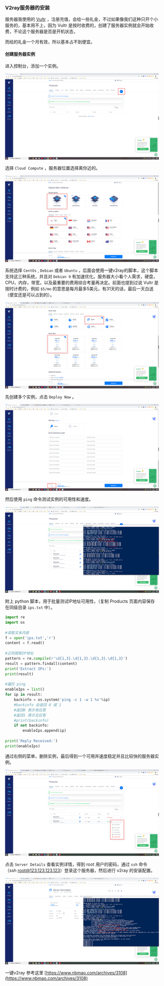 ### V2ray服务器的安装

服务器我使用的 [Vultr](https://www.vultr.com/) ，注册充值，会给一些礼金，不过如果像我们这种只开个小服务的，基本用不上，因为 Vultr 是按时收费的，创建了服务器实例就会开始收费，不论这个服务器是否是开机状态，

而给的礼金一个月有效，所以基本占不到便宜。

#### 创建服务器实例

进入控制台，添加一个实例。

![](https://github.com/Dean1990/GitHub-is-good-store/blob/master/image/v2ray_install/v2ray(1).png?raw=true)

选择 `Cloud Compute` ，服务器位置选择离你近的。

![](https://github.com/Dean1990/GitHub-is-good-store/blob/master/image/v2ray_install/v2ray(2).png?raw=true)

系统选择 `CentOs` , `Debian` 或者 `Ubuntu` ，后面会使用一键v2ray的脚本，这个脚本支持这三种系统，并且对 `Debian 9` 有加速优化。服务器大小看个人需求，硬盘，CPU，内存，带宽，以及最重要的费用综合考量再决定。前面也提到过说 Vultr 是按时计费的，例如 `$5/mo` 的意思是每月最多5美元，有31天的话，最后一天白送（便宜还是可以占到的）。

![](https://github.com/Dean1990/GitHub-is-good-store/blob/master/image/v2ray_install/v2ray(3).png?raw=true)

先创建多个实例，点击  `Deploy Now` 。

![](https://github.com/Dean1990/GitHub-is-good-store/blob/master/image/v2ray_install/v2ray(4).png?raw=true)

然后使用 `ping` 命令测试实例的可用性和速度。

![](https://github.com/Dean1990/GitHub-is-good-store/blob/master/image/v2ray_install/v2ray(5).png?raw=true)

附上 python 脚本，用于批量测试IP地址可用性，（复制 Products 页面内容保存在同级目录 `ips.txt` 中）。

```python
import re
import os

#读取文本内容
f = open('ips.txt','r')
content = f.read()

#正则提取IP地址
pattern = re.compile(r'\d{1,3}.\d{1,3}.\d{1,3}.\d{1,3}')
result = pattern.findall(content)
print('Extract IPs:')
print(result)

#遍历 ping
enableIps = list()
for ip in result:
    backinfo = os.system('ping -c 1 -w 1 %s'%ip)
    #backinfo 会返回 0 或 1
    #返回0 表示有应答
    #返回1 表示无应答
    #print(backinfo)
    if not backinfo:
        enableIps.append(ip)
        
print('Reply Received:')
print(enableIps)
```

通过右侧的菜单，删除实例，最后得到一个可用并速度稳定并且比较快的服务器实例。

![](https://github.com/Dean1990/GitHub-is-good-store/blob/master/image/v2ray_install/v2ray(6).png?raw=true)

点击 `Server Details` 查看实例详情，得到 root 用户的密码，通过 `ssh` 命令 （ssh root@123.123.123.123）登录这个服务器，然后进行 v2ray 的安装配置。

![](https://github.com/Dean1990/GitHub-is-good-store/blob/master/image/v2ray_install/v2ray(7).png?raw=true)

一键v2ray 参考这里 [https://www.nbmao.com/archives/3108](https://www.nbmao.com/archives/3108)

